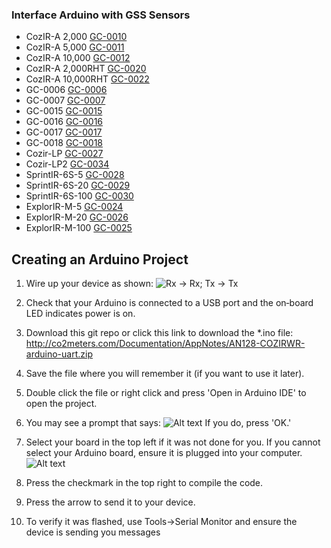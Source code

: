 ### Interface Arduino with GSS Sensors
- CozIR-A 2,000 [GC-0010](https://www.co2meter.com/collections/sensors/products/cozir-2000-ppm-co2-sensor)
- CozIR-A 5,000 [GC-0011](https://www.co2meter.com/collections/sensors/products/cozir-ambient-5000-ppm-co2-sensor)
- CozIR-A 10,000 [GC-0012](https://www.co2meter.com/collections/sensors/products/cozir-ambient-10000-ppm-co2-sensor)
- CozIR-A 2,000RHT [GC-0020](https://www.co2meter.com/collections/sensors/products/cozir-co2-temperature-humidity-sensor)
- CozIR-A 10,000RHT [GC-0022](https://www.co2meter.com/collections/sensors/products/cozir-10000-ppm-co2-temperature-humidity-sensor)
- GC-0006 [GC-0006](https://www.co2meter.com/collections/sensors/products/cozir-wrv-20-percent-co2-sensor)
- GC-0007 [GC-0007](https://www.co2meter.com/collections/sensors/products/cozir-wr-60-percent-co2-sensor)
- GC-0015 [GC-0015](https://www.co2meter.com/collections/sensors/products/cozir-wr-5-percent-co2-sensor)
- GC-0016 [GC-0016](https://www.co2meter.com/collections/sensors/products/cozir-100-percent-co2-sensor)
- GC-0017 [GC-0017](https://www.co2meter.com/collections/sensors/products/sprintir-wr-20-pct-co2-sensor)
- GC-0018 [GC-0018](https://www.co2meter.com/collections/sensors/products/sprintir-100-percent-co2-sensor)
- Cozir-LP [GC-0027](https://www.co2meter.com/collections/sensors/products/cozir-lp-ambient-air-co2-sensor)
- Cozir-LP2 [GC-0034](https://www.co2meter.com/collections/sensors/products/copy-of-cozir-lp-miniature-5-000ppm-co2-sensor)
- SprintIR-6S-5 [GC-0028](https://www.co2meter.com/collections/sensors/products/sprintir6s-5-co2-smart-sensor)
- SprintIR-6S-20 [GC-0029](https://www.co2meter.com/collections/sensors/products/sprintir6s-20-co2-smart-sensor)
- SprintIR-6S-100 [GC-0030](https://www.co2meter.com/collections/sensors/products/sprintir6s-100-co2-smart-sensor)
- ExplorIR-M-5 [GC-0024](https://www.co2meter.com/collections/sensors/products/minir-co2-sensor)
- ExplorIR-M-20 [GC-0026](https://www.co2meter.com/collections/sensors/products/explorir-20-co2-smart-led-sensor)
- ExplorIR-M-100 [GC-0025](https://www.co2meter.com/collections/sensors/products/explorir-100-pct-co2-sensor)

## Creating an Arduino Project

1. Wire up your device as shown:
![Rx -> Rx; Tx -> Tx](wiring.png)

2. Check that your Arduino is connected to a USB port and the on‐board LED indicates power is on.

3. Download this git repo or click this link to download the *.ino file: http://co2meters.com/Documentation/AppNotes/AN128-COZIRWR-arduino-uart.zip

4. Save the file where you will remember it (if you want to use it later).

5. Double click the file or right click and press 'Open in Arduino IDE' to open the project.

6. You may see a prompt that says: 
![Alt text](move_sketch.png)
If you do, press 'OK.'

7. Select your board in the top left if it was not done for you. If you cannot select your Arduino board, ensure it is plugged into your computer.
![Alt text](arduino_ide.png)

8. Press the checkmark in the top right to compile the code.

9. Press the arrow to send it to your device.

10. To verify it was flashed, use Tools->Serial Monitor and ensure the device is sending you messages
